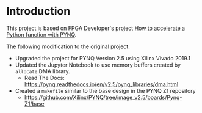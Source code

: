 # Introduction

This project is based on FPGA Developer's project [How to accelerate a Python function with PYNQ](https://www.fpgadeveloper.com/2018/03/how-to-accelerate-a-python-function-with-pynq.html/).  

The following modification to the original project: 

- Upgraded the project for PYNQ Version 2.5 using Xilinx Vivado 2019.1
- Updated the Jupyter Notebook to use memory buffers created by `allocate` DMA library.
  - Read The Docs: https://pynq.readthedocs.io/en/v2.5/pynq_libraries/dma.html
- Created a `makefile` similar to the base design in the PYNQ Z1 repository
  - https://github.com/Xilinx/PYNQ/tree/image_v2.5/boards/Pynq-Z1/base

